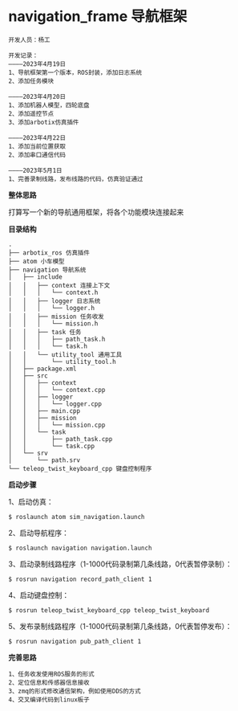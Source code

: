 # navigation_frame 导航框架

```
开发人员：杨工

开发记录：
————2023年4月19日
1、导航框架第一个版本，ROS封装，添加日志系统
2、添加任务模块

————2023年4月20日
1、添加机器人模型，四轮底盘
2、添加遥控节点
3、添加arbotix仿真插件

————2023年4月22日
1、添加当前位置获取
2、添加串口通信代码

————2023年5月1日
1、完善录制线路，发布线路的代码，仿真验证通过
```

**整体思路**

打算写一个新的导航通用框架，将各个功能模块连接起来

**目录结构**

```
.
├── arbotix_ros 仿真插件
├── atom 小车模型
├── navigation 导航系统
│   ├── include
│   │   ├── context 连接上下文
│   │   │   └── context.h
│   │   ├── logger 日志系统
│   │   │   └── logger.h
│   │   ├── mission 任务收发
│   │   │   └── mission.h
│   │   ├── task 任务
│   │   │   ├── path_task.h
│   │   │   └── task.h
│   │   └── utility_tool 通用工具
│   │       └── utility_tool.h
│   ├── package.xml
│   ├── src
│   │   ├── context
│   │   │   └── context.cpp
│   │   ├── logger
│   │   │   └── logger.cpp
│   │   ├── main.cpp
│   │   ├── mission
│   │   │   └── mission.cpp
│   │   └── task
│   │       ├── path_task.cpp
│   │       └── task.cpp
│   └── srv
│       └── path.srv
└── teleop_twist_keyboard_cpp 键盘控制程序
```

**启动步骤**

1、启动仿真：
```
$ roslaunch atom sim_navigation.launch
```

2、启动导航程序：
```
$ roslaunch navigation navigation.launch 
```

3、启动录制线路程序（1-1000代码录制第几条线路，0代表暂停录制）：
```
$ rosrun navigation record_path_client 1
```

4、启动键盘控制：
```
$ rosrun teleop_twist_keyboard_cpp teleop_twist_keyboard
```

5、发布录制线路程序（1-1000代码录制第几条线路，0代表暂停发布）：
```
$ rosrun navigation pub_path_client 1
```

**完善思路**

```
1、任务收发使用ROS服务的形式
2、定位信息和传感器信息接收
3、zmq的形式修改通信架构，例如使用DDS的方式
4、交叉编译代码到linux板子
```






